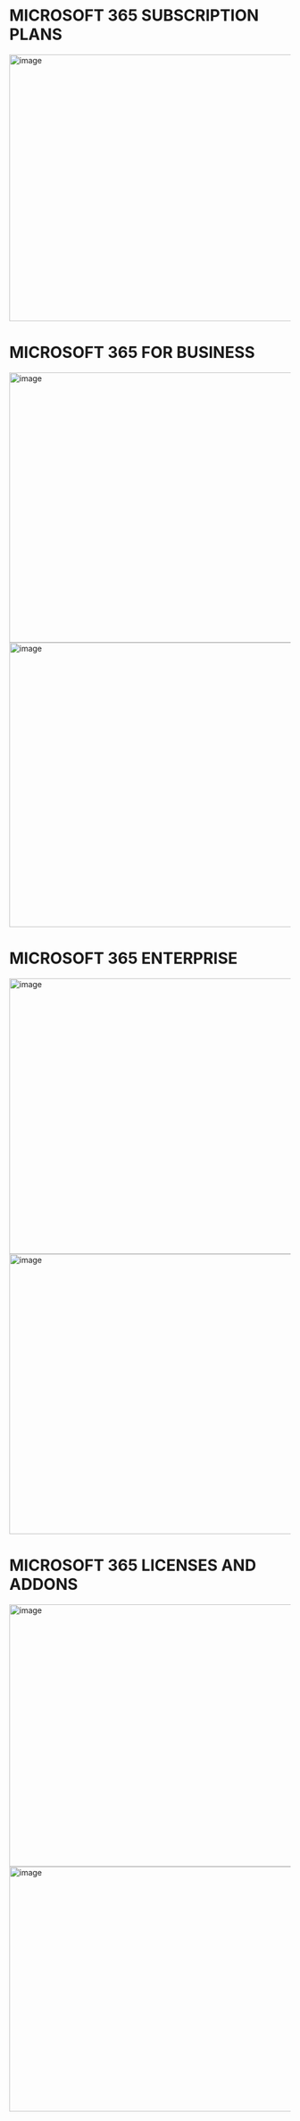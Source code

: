 # MICROSOFT 365 SUBSCRIPTION PLANS


<img width="851" height="478" alt="image" src="https://github.com/user-attachments/assets/45e3797f-4d87-44e0-9160-e5a7c160dffb" />


# MICROSOFT 365 FOR BUSINESS

<img width="863" height="484" alt="image" src="https://github.com/user-attachments/assets/2210f832-d7ac-4f85-9a8a-b95fb79ed944" />


<img width="821" height="510" alt="image" src="https://github.com/user-attachments/assets/34dac078-e8f3-4ec0-8120-a9c8b8efa965" />




# MICROSOFT 365 ENTERPRISE


<img width="834" height="494" alt="image" src="https://github.com/user-attachments/assets/2acddae4-3438-4ae8-b3f4-8190a0217184" />


<img width="899" height="502" alt="image" src="https://github.com/user-attachments/assets/61a01d5f-76f8-4a3d-976d-0d4f3dc5e03a" />


# MICROSOFT 365 LICENSES AND ADDONS

<img width="842" height="470" alt="image" src="https://github.com/user-attachments/assets/7e0b356e-3579-49ee-8fd8-3867e726a564" />



<img width="826" height="439" alt="image" src="https://github.com/user-attachments/assets/98ed7fc8-0541-42a1-b87d-4ec74b26c87f" />
